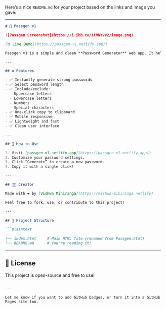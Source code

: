 Here’s a nice `README.md` for your project based on the links and image you gave:

---

```markdown
# 🔐 Passgen v1

![Passgen Screenshot](https://i.ibb.co/1tMNYvV2/image.png)

[🌐 Live Demo](https://passgen-v1.netlify.app/)

Passgen v1 is a simple and clean **Password Generator** web app. It helps users create secure and random passwords for personal or professional use.

---

## ⚙️ Features

- ✅ Instantly generate strong passwords
- ✅ Select password length
- ✅ Include/exclude:
  - Uppercase letters
  - Lowercase letters
  - Numbers
  - Special characters
- ✅ One-click copy to clipboard
- ✅ Mobile responsive
- ✅ Lightweight and fast
- ✅ Clean user interface

---

## 🚀 How to Use

1. Visit [passgen-v1.netlify.app](https://passgen-v1.netlify.app/)
2. Customize your password settings.
3. Click “Generate” to create a new password.
4. Copy it with a single click!

---

## 🧑‍💻 Creator

Made with ❤️ by [Vishwa Mihiranga](https://vishwa-mihiranga.netlify)

Feel free to fork, use, or contribute to this project!

---

## 📂 Project Structure

```plaintext
.
├── index.html     # Main HTML file (renamed from Passgen.html)
└── README.md      # You're reading it!
```

---

## 📜 License

This project is open-source and free to use!

```

---

Let me know if you want to add GitHub badges, or turn it into a GitHub Pages site too.

